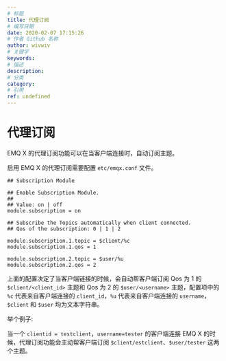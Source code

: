 ```yaml
---
# 标题
title: 代理订阅
# 编写日期
date: 2020-02-07 17:15:26
# 作者 Github 名称
author: wivwiv
# 关键字
keywords:
# 描述
description:
# 分类
category: 
# 引用
ref: undefined
---
```


# 代理订阅

EMQ X 的代理订阅功能可以在当客户端连接时，自动订阅主题。

启用 EMQ X 的代理订阅需要配置 `etc/emqx.conf` 文件。

```
## Subscription Module

## Enable Subscription Module.
##
## Value: on | off
module.subscription = on

## Subscribe the Topics automatically when client connected.
## Qos of the subscription: 0 | 1 | 2

module.subscription.1.topic = $client/%c
module.subscription.1.qos = 1

module.subscription.2.topic = $user/%u
module.subscription.2.qos = 2
```

上面的配置决定了当客户端链接的时候，会自动帮客户端订阅 Qos 为 1 的 `$client/<client_id>` 主题和 Qos 为 2 的 `$user/<username>` 主题，配置项中的 `%c` 代表来自客户端连接的 `client_id`，`%u` 代表来自客户端连接的 `username`，`$client` 和 `$user` 均为文本字符串。

举个例子:

当一个 `clientid = testclient`，`username=tester` 的客户端连接 EMQ X 的时候，代理订阅功能会主动帮客户端订阅 `$client/estclient`、`$user/tester` 这两个主题。
